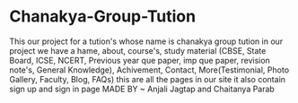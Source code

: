 # Chanakya-Group-Tution
This our project for a tution's whose name is chanakya group tution 
in our project we have a hame, about, course's, study material (CBSE, State Board, ICSE, NCERT, Previous year que paper, imp que paper, revision note's, General Knowledge), Achivement, Contact, 
More(Testimonial, Photo Gallery, Faculty, Blog, FAQs) this are all the pages in our site 
it also contain sign up and sign in page 
MADE BY ~ Anjali Jagtap and Chaitanya Parab
